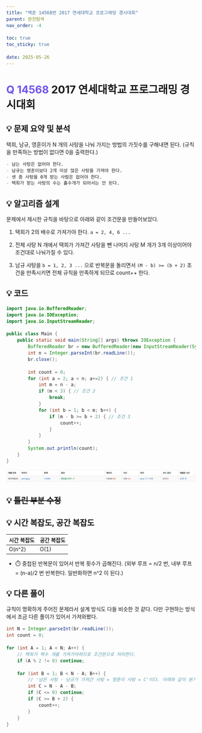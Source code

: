 ```yaml
---
title: "백준 14568번 2017 연세대학교 프로그래밍 경시대회"
parent: 완전탐색
nav_order: -4

toc: true
toc_sticky: true

date: 2025-05-26
---
```


# <span style="color: #7153ED; font-weight: bold;">Q 14568 </span> 2017 연세대학교 프로그래밍 경시대회

## 💡 문제 요약 및 분석

택희, 남규, 영훈이가 N 개의 사탕을 나눠 가지는 방법의 가짓수를 구해내면 된다. (규칙을 만족하는 방법이 없다면 0을 출력한다.)

``` markdown
- 남는 사탕은 없어야 한다.
- 남규는 영훈이보다 2개 이상 많은 사탕을 가져야 한다.
- 셋 중 사탕을 0개 받는 사람은 없어야 한다.
- 택희가 받는 사탕의 수는 홀수개가 되어서는 안 된다.
```

## 💡 알고리즘 설계

문제에서 제시한 규칙을 바탕으로 아래와 같이 조건문을 만들어보았다.

1. 택희가 2의 배수로 가져가야 한다. ```a = 2, 4, 6 ...```

2. 전체 사탕 N 개에서 택희가 가져간 사탕을 뺀 나머지 사탕 M 개가 3개 이상이어야 조건대로 나눠가질 수 있다.

3. 남규 사탕을 ```b = 1, 2, 3 ...``` 으로 반복문을 돌리면서 ```(M - b) >= (b + 2)``` 조건을 만족시키면 전체 규칙을 만족하게 되므로 count++ 한다.

## 💡 코드

``` java
import java.io.BufferedReader;
import java.io.IOException;
import java.io.InputStreamReader;

public class Main {
    public static void main(String[] args) throws IOException {
        BufferedReader br = new BufferedReader(new InputStreamReader(System.in));
        int n = Integer.parseInt(br.readLine());
        br.close();

        int count = 0;
        for (int a = 2; a < n; a+=2) { // 조건 1
            int m = n - a;
            if (m < 3) { // 조건 2
                break;
            }
            for (int b = 1; b < m; b++) {
                if (m - b >= b + 2) { // 조건 3
                    count++;
                }
            }
        }
        System.out.println(count);
    }
}
```

<img src="/assets/images/pages/algorithms/brute force/스크린샷 2025-05-26 오전 10.28.50.png">

## 💡 <del>틀린 부분 수정</del>

## 💡 시간 복잡도, 공간 복잡도

| 시간 복잡도 | 공간 복잡도 |
|---|---|
| O(n^2) | O(1) |

- ⏱️ 중첩된 반복문이 있어서 반복 횟수가 곱해진다. (외부 루프 = n/2 번, 내부 루프 = (n-a)/2 번 반복한다. 일반화하면 n^2 이 된다.)

## 💡 다른 풀이

규칙이 명확하게 주어진 문제라서 설계 방식도 다들 비슷한 것 같다. 다만 구현하는 방식에서 조금 다른 풀이가 있어서 가져와봤다.

``` java
int N = Integer.parseInt(br.readLine());
int count = 0;

for (int A = 1; A < N; A++) {
    // 택희가 짝수 개를 가져가야하므로 조건문으로 처리한다.
    if (A % 2 != 0) continue;

    for (int B = 1; B < N - A; B++) { 
        // '남은 사탕 - 남규가 가져간 사탕 = 영훈이 사탕 = C'이다. 아래와 같이 분기 처리한다.
        int C = N - A - B;
        if (C <= 0) continue;
        if (C >= B + 2) {
            count++;
        }
    }
}
```

<!-- ## 💡 느낀점 및 기억할 정보 -->